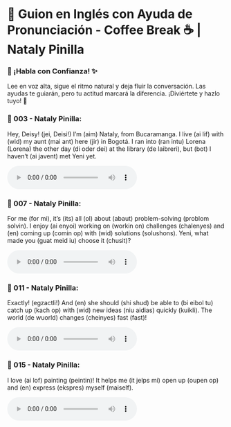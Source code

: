 # 📜 Guion en Inglés con Ayuda de Pronunciación - Coffee Break ☕ | Nataly Pinilla

### 🎤 ¡Habla con Confianza! ✨
Lee en voz alta, sigue el ritmo natural y deja fluir la conversación. Las ayudas te guiarán, pero tu actitud marcará la diferencia. ¡Diviértete y hazlo tuyo! 🚀

### 🌟 003 - Nataly Pinilla:
Hey, Deisy! (jei, Deisi!) I’m (aim) Nataly, from Bucaramanga. I live (ai lif) with (wid) my aunt (mai ant) here (jir) in Bogotá. I ran into (ran intu) Lorena (Lorena) the other day (di oder dei) at the library (de laibreri), but (bot) I haven’t (ai javent) met Yeni yet.

<audio controls>
  <source src="https://josemaestreb.github.io/coffee_uniminuto/docs/audios/003.m4a" type="audio/mp4">
  Tu navegador no soporta el elemento de audio.
</audio>

### 🌟 007 - Nataly Pinilla:
For me (for mi), it’s (its) all (ol) about (abaut) problem-solving (problom solvin). I enjoy (ai enyoi) working on (workin on) challenges (chalenyes) and (en) coming up (comin op) with (wid) solutions (solushons). Yeni, what made you (guat meid iu) choose it (chusit)?

<audio controls>
  <source src="https://josemaestreb.github.io/coffee_uniminuto/docs/audios/007.m4a" type="audio/mp4">
  Tu navegador no soporta el elemento de audio.
</audio>

### 🌟 011 - Nataly Pinilla:
Exactly! (egzactli!) And (en) she should (shi shud) be able to (bi eibol tu) catch up (kach op) with (wid) new ideas (niu aidias) quickly (kuikli). The world (de wuorld) changes (cheinyes) fast (fast)!

<audio controls>
  <source src="https://josemaestreb.github.io/coffee_uniminuto/docs/audios/011.m4a" type="audio/mp4">
  Tu navegador no soporta el elemento de audio.
</audio>

### 🌟 015 - Nataly Pinilla:
I love (ai lof) painting (peintin)! It helps me (it jelps mi) open up (oupen op) and (en) express (ekspres) myself (maiself).

<audio controls>
  <source src="https://josemaestreb.github.io/coffee_uniminuto/docs/audios/015.m4a" type="audio/mp4">
  Tu navegador no soporta el elemento de audio.
</audio>